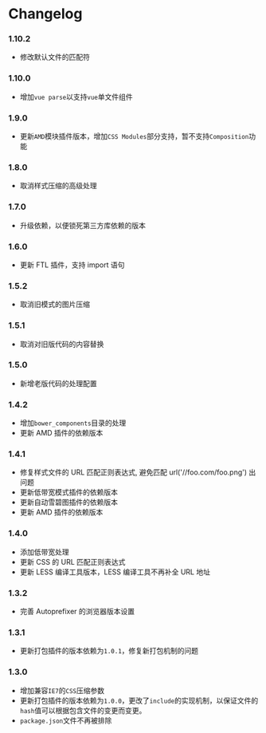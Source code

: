 # Changelog

### 1.10.2

* 修改默认文件的匹配符

### 1.10.0

* 增加`vue parse`以支持`vue`单文件组件

### 1.9.0

* 更新`AMD`模块插件版本，增加`CSS Modules`部分支持，暂不支持`Composition`功能

### 1.8.0

* 取消样式压缩的高级处理

### 1.7.0

* 升级依赖，以便锁死第三方库依赖的版本

### 1.6.0

* 更新 FTL 插件，支持 import 语句

### 1.5.2

* 取消旧模式的图片压缩

### 1.5.1

* 取消对旧版代码的内容替换

### 1.5.0

* 新增老版代码的处理配置

### 1.4.2

* 增加`bower_components`目录的处理
* 更新 AMD 插件的依赖版本

### 1.4.1

* 修复样式文件的 URL 匹配正则表达式, 避免匹配 url('//foo.com/foo.png') 出问题
* 更新低带宽模式插件的依赖版本
* 更新自动雪碧图插件的依赖版本
* 更新 AMD 插件的依赖版本

### 1.4.0

* 添加低带宽处理
* 更新 CSS 的 URL 匹配正则表达式
* 更新 LESS 编译工具版本，LESS 编译工具不再补全 URL 地址

### 1.3.2

* 完善 Autoprefixer 的浏览器版本设置

### 1.3.1

* 更新打包插件的版本依赖为`1.0.1`，修复新打包机制的问题

### 1.3.0

* 增加兼容`IE7`的`CSS`压缩参数
* 更新打包插件的版本依赖为`1.0.0`，更改了`include`的实现机制，以保证文件的`hash`值可以根据包含文件的变更而变更。
* `package.json`文件不再被排除
